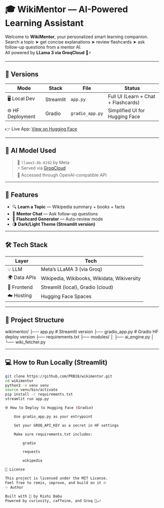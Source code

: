 # 🎓 WikiMentor — AI-Powered Learning Assistant

Welcome to **WikiMentor**, your personalized smart learning companion.  
Search a topic ➤ get concise explanations ➤ review flashcards ➤ ask follow-up questions from a mentor AI.  
All powered by **LLama 3 via GroqCloud** 🧠⚡

---

## 🔀 Versions

| Mode              | Stack     | File             | Status |
|-------------------|-----------|------------------|--------|
| 🖥️ Local Dev       | Streamlit | `app.py`         | Full UI (Learn + Chat + Flashcards) |
| 🌐 HF Deployment   | Gradio    | `gradio_app.py`  | Simplified UI for Hugging Face |

👉 Live App: [View on Hugging Face](https://huggingface.co/spaces/Rizzhi/wikimentor)

---

## 🧠 AI Model Used

> 🧠 `llama3-8b-8192` by Meta  
> ⚡ Served via [GroqCloud](https://console.groq.com/)  
> 🔌 Accessed through OpenAI-compatible API

---

## 🚀 Features

- 🔍 **Learn a Topic** — Wikipedia summary + books + facts
- 💬 **Mentor Chat** — Ask follow-up questions
- 🧠 **Flashcard Generator** — Auto-review mode
- 🌗 **Dark/Light Theme (Streamlit version)**

---

## 🛠️ Tech Stack

| Layer        | Tech                     |
|--------------|--------------------------|
| 💡 LLM        | Meta’s LLaMA 3 (via Groq) |
| 🌍 Data APIs  | Wikipedia, Wikibooks, Wikidata, Wikiversity |
| 💬 Frontend  | Streamlit (local), Gradio (cloud) |
| ☁️ Hosting   | Hugging Face Spaces      |

---

## 📁 Project Structure

wikimentor/
├── app.py # Streamlit version
├── gradio_app.py # Gradio HF deploy version
├── requirements.txt
├── modules/
│ ├── ai_engine.py
│ └── wiki_fetcher.py


---

## 💻 How to Run Locally (Streamlit)

```bash
git clone https://github.com/PRB18/wikimentor.git
cd wikimentor
python3 -m venv venv
source venv/bin/activate
pip install -r requirements.txt
streamlit run app.py

🌐 How to Deploy to Hugging Face (Gradio)

    Use gradio_app.py as your entrypoint

    Set your GROQ_API_KEY as a secret in HF settings

    Make sure requirements.txt includes:

        gradio

        requests

        wikipedia

📝 License

This project is licensed under the MIT License.
Feel free to remix, improve, and build on it 🔥
✨ Author

Built with 💙 by Rishi Babu
Powered by curiosity, caffeine, and Groq 🤖☕⚡
